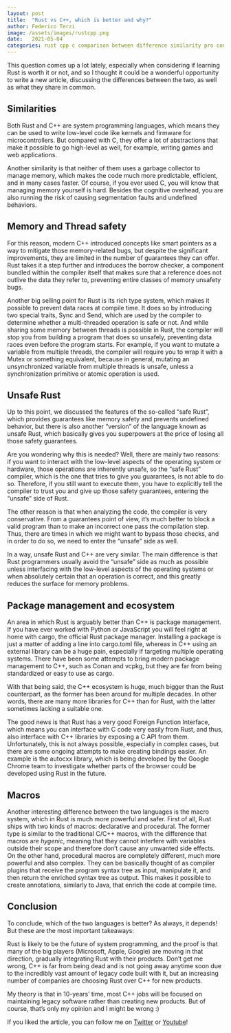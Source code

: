 ```yaml
---
layout: post
title:  "Rust vs C++, which is better and why?"
author: Federico Terzi
image: /assets/images/rustcpp.png
date:   2021-05-04
categories: rust cpp c comparison between difference similarity pro cons advantages
---
```


This question comes up a lot lately, especially when considering if learning Rust is worth it or not, and so I thought it could be a wonderful opportunity to write a new article, discussing the differences between the two, as well as what they share in common.

## Similarities

Both Rust and C++ are system programming languages, which means they can be used to write low-level code like kernels and firmware for microcontrollers. But compared with C, they offer a lot of abstractions that make it possible to go high-level as well, for example, writing games and web applications. 

Another similarity is that neither of them uses a garbage collector to manage memory, which makes the code much more predictable, efficient, and in many cases faster. Of course, if you ever used C, you will know that managing memory yourself is hard. Besides the cognitive overhead, you are also running the risk of causing segmentation faults and undefined behaviors. 

## Memory and Thread safety

For this reason, modern C++ introduced concepts like smart pointers as a way to mitigate those memory-related bugs, but despite the significant improvements, they are limited in the number of guarantees they can offer. Rust takes it a step further and introduces the borrow checker, a component bundled within the compiler itself that makes sure that a reference does not outlive the data they refer to, preventing entire classes of memory unsafety bugs.

Another big selling point for Rust is its rich type system, which makes it possible to prevent data races at compile time. It does so by introducing two special traits, Sync and Send, which are used by the compiler to determine whether a multi-threaded operation is safe or not. And while sharing some memory between threads is possible in Rust, the compiler will stop you from building a program that does so unsafely, preventing data races even before the program starts. For example, if you want to mutate a variable from multiple threads, the compiler will require you to wrap it with a Mutex or something equivalent, because in general, mutating an unsynchronized variable from multiple threads is unsafe, unless a synchronization primitive or atomic operation is used.

## Unsafe Rust

Up to this point, we discussed the features of the so-called “safe Rust”, which provides guarantees like memory safety and prevents undefined behavior, but there is also another “version” of the language known as unsafe Rust, which basically gives you superpowers at the price of losing all those safety guarantees. 

Are you wondering why this is needed? Well, there are mainly two reasons: if you want to interact with the low-level aspects of the operating system or hardware, those operations are inherently unsafe, so the “safe Rust” compiler, which is the one that tries to give you guarantees, is not able to do so. Therefore, if you still want to execute them, you have to explicitly tell the compiler to trust you and give up those safety guarantees, entering the “unsafe” side of Rust. 

The other reason is that when analyzing the code, the compiler is very conservative. From a guarantees point of view, it’s much better to block a valid program than to make an incorrect one pass the compilation step. Thus, there are times in which we might want to bypass those checks, and in order to do so, we need to enter the “unsafe” side as well.

In a way, unsafe Rust and C++ are very similar. The main difference is that Rust programmers usually avoid the “unsafe” side as much as possible unless interfacing with the low-level aspects of the operating systems or when absolutely certain that an operation is correct, and this greatly reduces the surface for memory problems.

## Package management and ecosystem

An area in which Rust is arguably better than C++ is package management. If you have ever worked with Python or JavaScript you will feel right at home with cargo, the official Rust package manager. Installing a package is just a matter of adding a line into cargo.toml file, whereas in C++ using an external library can be a huge pain, especially if targeting multiple operating systems. There have been some attempts to bring modern package management to C++, such as Conan and vcpkg, but they are far from being standardized or easy to use as cargo.

With that being said, the C++ ecosystem is huge, much bigger than the Rust counterpart, as the former has been around for multiple decades. In other words, there are many more libraries for C++ than for Rust, with the latter sometimes lacking a suitable one.

The good news is that Rust has a very good Foreign Function Interface, which means you can interface with C code very easily from Rust, and thus, also interface with C++ libraries by exposing a C API from them. Unfortunately, this is not always possible, especially in complex cases, but there are some ongoing attempts to make creating bindings easier. An example is the autocxx library, which is being developed by the Google Chrome team to investigate whether parts of the browser could be developed using Rust in the future.

## Macros

Another interesting difference between the two languages is the macro system, which in Rust is much more powerful and safer. First of all, Rust ships with two kinds of macros: declarative and procedural. The former type is similar to the traditional C/C++ macros, with the difference that macros are _hygenic_, meaning that they cannot interfere with variables outside their scope and therefore don’t cause any unwanted side effects. On the other hand, procedural macros are completely different, much more powerful and also complex. They can be basically thought of as compiler plugins that receive the program syntax tree as input, manipulate it, and then return the enriched syntax tree as output. This makes it possible to create annotations, similarly to Java, that enrich the code at compile time.

## Conclusion

To conclude, which of the two languages is better? As always, it depends! But these are the most important takeaways:

Rust is likely to be the future of system programming, and the proof is that many of the big players (Microsoft, Apple, Google) are moving in that direction, gradually integrating Rust with their products. Don’t get me wrong, C++ is far from being dead and is not going away anytime soon due to the incredibly vast amount of legacy code built with it, but an increasing number of companies are choosing Rust over C++ for new products.

My theory is that in 10-years’ time, most C++ jobs will be focused on maintaining legacy software rather than creating new products. But of course, that’s only my opinion and I might be wrong :)

If you liked the article, you can follow me on [Twitter](https://twitter.com/terzi_federico) or [Youtube](https://www.youtube.com/c/FedericoTerzi)!
